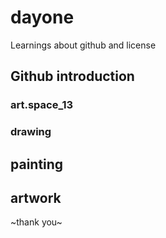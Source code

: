 # dayone
Learnings about github and license

## Github introduction
### art.space_13
### drawing
## painting
## artwork
~thank you~

